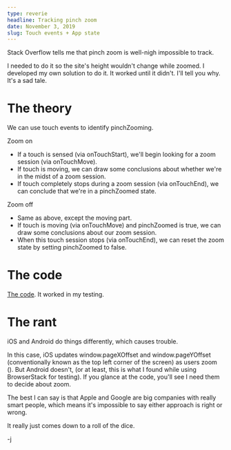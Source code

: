 ```yaml
---
type: reverie
headline: Tracking pinch zoom
date: November 3, 2019
slug: Touch events + App state
---
```


Stack Overflow tells me that pinch zoom is well-nigh impossible to track. 

I needed to do it so the site's height wouldn't change while zoomed. I developed my own solution to do it. It worked until it didn't. I'll tell you why. It's a sad tale.

# The theory 

We can use touch events to identify pinchZooming. 

Zoom on

- If a touch is sensed (via onTouchStart), we'll begin looking for a zoom session (via onTouchMove).
- If touch is moving, we can draw some conclusions about whether we're in the midst of a zoom session.
- If touch completely stops during a zoom session (via onTouchEnd), we can conclude that we're in a pinchZoomed state.

Zoom off

- Same as above, except the moving part. 
- If touch is moving (via onTouchMove) and pinchZoomed is true, we can draw some conclusions about our zoom session. 
- When this touch session stops (via onTouchEnd), we can reset the zoom state by setting pinchZoomed to false.

# The code

[The code](https://gist.github.com/abelsj60/d3b5fac857c3378a7f93f4614302572d). It worked in my testing. 

# The rant 

iOS and Android do things differently, which causes trouble. 

In this case, iOS updates window.pageXOffset and window.pageYOffset (conventionally known as the top left corner of the screen) as users zoom (). But Android doesn't, (or at least, this is what I found while using BrowserStack for testing). If you glance at the code, you'll see I need them to decide about zoom. 

The best I can say is that Apple and Google are big companies with really smart people, which means it's impossible to say either approach is right or wrong. 

It really just comes down to a roll of the dice.

-j